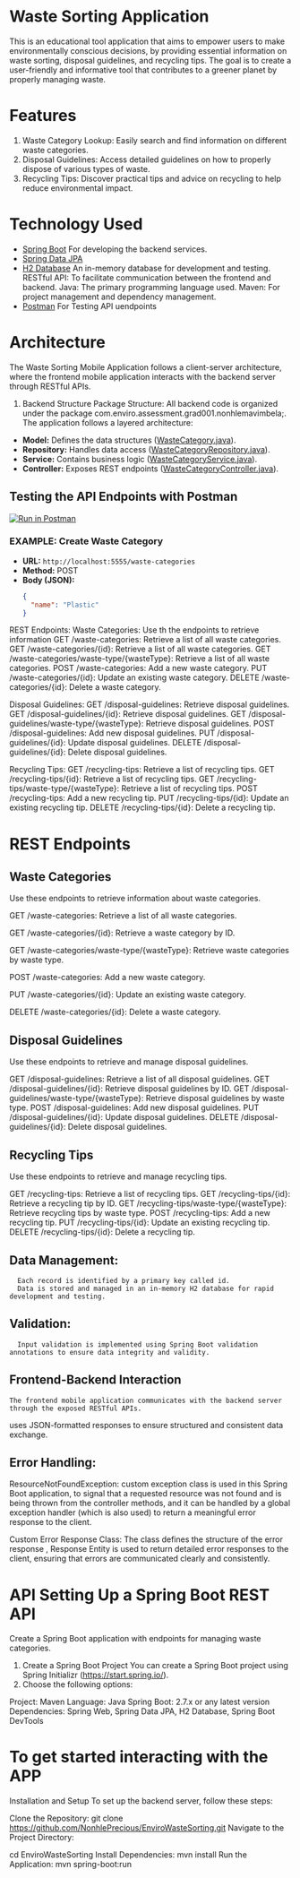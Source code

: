 # Waste Sorting Application

This is an educational tool application that aims to empower users to make environmentally conscious decisions,
by providing essential information on waste sorting, disposal guidelines, and recycling tips.
The goal is to create a user-friendly and informative tool that contributes to a greener planet by properly managing waste.

# Features

1. Waste Category Lookup: Easily search and find information on different waste categories.
2. Disposal Guidelines: Access detailed guidelines on how to properly dispose of various types of waste.
3. Recycling Tips: Discover practical tips and advice on recycling to help reduce environmental impact.


# Technology Used

- [Spring Boot](https://spring.io/projects/spring-boot) For developing the backend services.
- [Spring Data JPA](https://spring.io/projects/spring-data-jpa)
- [H2 Database](https://www.h2database.com/) An in-memory database for development and testing.
  RESTful API: To facilitate communication between the frontend and backend.
  Java: The primary programming language used.
  Maven: For project management and dependency management.
- [Postman](https://www.postman.com/) For Testing API uendpoints


# Architecture
The Waste Sorting Mobile Application follows a client-server architecture, where the frontend mobile application interacts with the backend server through RESTful APIs.

1. Backend Structure
Package Structure: All backend code is organized under the package com.enviro.assessment.grad001.nonhlemavimbela;.
   The application follows a layered architecture:
- **Model:** Defines the data structures ([WasteCategory.java](src/main/java/com/enviro/assessment/grad001/nonhlemavimbela/model/WasteCategory.java)).
- **Repository:** Handles data access ([WasteCategoryRepository.java](src/main/java/com/enviro/assessment/grad001/nonhlemavimbela/repository/WasteCategoryRepository.java)).
- **Service:** Contains business logic ([WasteCategoryService.java](src/main/java/com/enviro/assessment/grad001/nonhlemavimbela/service/WasteCategoryService.java)).
- **Controller:** Exposes REST endpoints ([WasteCategoryController.java](src/main/java/com/enviro/assessment/grad001/nonhlemavimbela/controller/WasteCategoryController.java)).


## Testing the API Endpoints with Postman

[![Run in Postman](https://run.pstmn.io/button.svg)](https://rest-api-3929.postman.co/workspace/REST-API-Workspace~84973816-e478-4ce0-a5e3-507b76204aa1/request/36672697-ead326a3-78f1-4321-86e2-2238dadec19e?action=share&creator=36672697&ctx=documentation)

### EXAMPLE: Create Waste Category

- **URL:** `http://localhost:5555/waste-categories`
- **Method:** POST
- **Body (JSON):**
  ```json
  {
    "name": "Plastic"
  }

REST Endpoints:
Waste Categories:
Use th the endpoints to retrieve information
      GET /waste-categories: Retrieve a list of all waste categories.
      GET /waste-categories/{id}: Retrieve a list of all waste categories.
      GET /waste-categories/waste-type/{wasteType}: Retrieve a list of all waste categories.
      POST /waste-categories: Add a new waste category.
      PUT /waste-categories/{id}: Update an existing waste category.
      DELETE /waste-categories/{id}: Delete a waste category.
   
Disposal Guidelines:
      GET /disposal-guidelines: Retrieve disposal guidelines.
      GET /disposal-guidelines/{id}: Retrieve disposal guidelines.
      GET /disposal-guidelines/waste-type/{wasteType}: Retrieve disposal guidelines.
      POST /disposal-guidelines: Add new disposal guidelines.
      PUT /disposal-guidelines/{id}: Update disposal guidelines.
      DELETE /disposal-guidelines/{id}: Delete disposal guidelines.
   
Recycling Tips:
      GET /recycling-tips: Retrieve a list of recycling tips.
      GET /recycling-tips/{id}: Retrieve a list of recycling tips.
      GET /recycling-tips/waste-type/{wasteType}: Retrieve a list of recycling tips.
      POST /recycling-tips: Add a new recycling tip.
      PUT /recycling-tips/{id}: Update an existing recycling tip.
      DELETE /recycling-tips/{id}: Delete a recycling tip.

# REST Endpoints

## Waste Categories
Use these endpoints to retrieve information about waste categories.

GET /waste-categories: Retrieve a list of all waste categories.

GET /waste-categories/{id}: Retrieve a waste category by ID.

GET /waste-categories/waste-type/{wasteType}: Retrieve waste categories by waste type.

POST /waste-categories: Add a new waste category.

PUT /waste-categories/{id}: Update an existing waste category.

DELETE /waste-categories/{id}: Delete a waste category.

## Disposal Guidelines
Use these endpoints to retrieve and manage disposal guidelines.

GET /disposal-guidelines: Retrieve a list of all disposal guidelines.
GET /disposal-guidelines/{id}: Retrieve disposal guidelines by ID.
GET /disposal-guidelines/waste-type/{wasteType}: Retrieve disposal guidelines by waste type.
POST /disposal-guidelines: Add new disposal guidelines.
PUT /disposal-guidelines/{id}: Update disposal guidelines.
DELETE /disposal-guidelines/{id}: Delete disposal guidelines.

## Recycling Tips
Use these endpoints to retrieve and manage recycling tips.

GET /recycling-tips: Retrieve a list of recycling tips.
GET /recycling-tips/{id}: Retrieve a recycling tip by ID.
GET /recycling-tips/waste-type/{wasteType}: Retrieve recycling tips by waste type.
POST /recycling-tips: Add a new recycling tip.
PUT /recycling-tips/{id}: Update an existing recycling tip.
DELETE /recycling-tips/{id}: Delete a recycling tip.

## Data Management:
      Each record is identified by a primary key called id.
      Data is stored and managed in an in-memory H2 database for rapid development and testing.
   
## Validation:
      Input validation is implemented using Spring Boot validation annotations to ensure data integrity and validity.
   
## Frontend-Backend Interaction
    The frontend mobile application communicates with the backend server through the exposed RESTful APIs.
   uses JSON-formatted responses to ensure structured and consistent data exchange.

## Error Handling:

ResourceNotFoundException:
custom exception class is used in this Spring Boot application,
to signal that a requested resource was not found and is being thrown from the controller methods,
and it can be handled by a global exception handler (which is also used) 
to return a meaningful error response to the client.

Custom Error Response Class: The class defines the structure of the error response ,
Response Entity is used to return detailed error responses to the client, ensuring that errors are communicated clearly and consistently.


# API Setting Up a Spring Boot REST API

Create a Spring Boot application with endpoints for managing waste categories.

1. Create a Spring Boot Project
   You can create a Spring Boot project using Spring Initializr (https://start.spring.io/). 
2. Choose the following options:

Project: Maven
Language: Java
Spring Boot: 2.7.x or any latest version
Dependencies: Spring Web, Spring Data JPA, H2 Database, Spring Boot DevTools

# To get started interacting with the APP

Installation and Setup
To set up the backend server, follow these steps:

Clone the Repository:
git clone https://github.com/NonhlePrecious/EnviroWasteSorting.git
Navigate to the Project Directory:

cd EnviroWasteSorting
Install Dependencies:
mvn install
Run the Application:
mvn spring-boot:run
      
